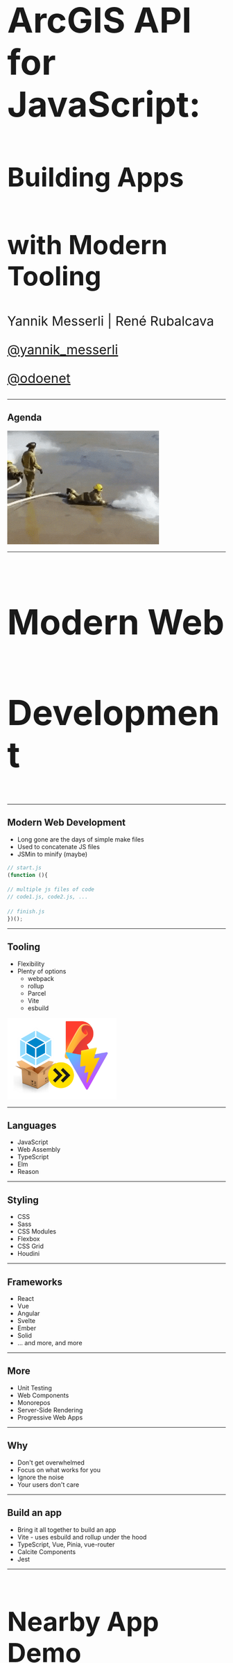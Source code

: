 <!-- .slide: data-background="../img/2022/dev-summit/bg-1.png" data-background-size="cover -->
<h1 style="text-align: left; font-size: 80px;">ArcGIS API for JavaScript:</h1>
<h2 style="text-align: left; font-size: 60px;">Building Apps</h2>
<h2 style="text-align: left; font-size: 60px;">with Modern Tooling</h2>
<p style="text-align: left; font-size: 30px;">Yannik Messerli | René Rubalcava</p>
<p style="text-align: left; font-size: 30px;"><a href="https://twitter.com/yannik_messerli">@yannik_messerli</a></p>
<p style="text-align: left; font-size: 30px;"><a href="https://twitter.com/odoenet">@odoenet</a></p>

---

<!-- .slide: data-auto-animate data-background="../img/2022/dev-summit/bg-3.png" -->
## Agenda

<img src="./images/firehose.gif" alt="Agenda">

---

<!-- .slide: data-auto-animate data-background="../img/2022/dev-summit/bg-5.png" -->

<h2 style="text-align: left; font-size: 80px;">Modern Web</h2>
<h2 style="text-align: left; font-size: 80px;">Development</h2>

---

<!-- .slide: data-auto-animate data-background="../img/2022/dev-summit/bg-2.png" -->
## Modern Web Development

* Long gone are the days of simple make files
* Used to concatenate JS files
* JSMin to minify (maybe)

```js
// start.js
(function (){

// multiple js files of code
// code1.js, code2.js, ...

// finish.js
})();
```

---

<!-- .slide: data-auto-animate data-background="../img/2022/dev-summit/bg-2.png" -->
## Tooling

* Flexibility
* Plenty of options
  * webpack
  * rollup
  * Parcel
  * Vite
  * esbuild

<img src="./images/build-tool-logos.png" height="50%" width="50%" alt="Build Tools">

---

<!-- .slide: data-auto-animate data-background="../img/2022/dev-summit/bg-2.png" -->
## Languages

* JavaScript
* Web Assembly
* TypeScript
* Elm
* Reason

---

<!-- .slide: data-auto-animate data-background="../img/2022/dev-summit/bg-2.png" -->
## Styling

* CSS
* Sass
* CSS Modules
* Flexbox
* CSS Grid
* Houdini

---

<!-- .slide: data-auto-animate data-background="../img/2022/dev-summit/bg-2.png" -->
## Frameworks

* React
* Vue
* Angular
* Svelte
* Ember
* Solid
* ... and more, and more

---

<!-- .slide: data-auto-animate data-background="../img/2022/dev-summit/bg-2.png" -->
## More

* Unit Testing
* Web Components
* Monorepos
* Server-Side Rendering
* Progressive Web Apps

---

<!-- .slide: data-auto-animate data-background="../img/2022/dev-summit/bg-2.png" -->
## Why

* Don't get overwhelmed
* Focus on what works for you
* Ignore the noise
* Your users don't care

---

<!-- .slide: data-auto-animate data-background="../img/2022/dev-summit/bg-2.png" -->
## Build an app

* Bring it all together to build an app
* Vite - uses esbuild and rollup under the hood
* TypeScript, Vue, Pinia, vue-router
* Calcite Components
* Jest

---

<!-- .slide: data-auto-animate data-background="../img/2022/dev-summit/bg-4.png" -->

<h2 style="text-align: left; font-size: 60px;">Nearby App Demo</h2>
<p style="text-align: left; font-size: 30px;"><a href="https://github.com/odoe/nearby-app">github.com/odoe/nearby-app</a></p>

---

<!-- .slide: data-auto-animate data-background="../img/2022/dev-summit/bg-2.png" -->
## Design

<img src="./images/atomic-design-app-dev.png" height="80%" width="80%" alt="Atomic Design">

---

<!-- .slide: data-auto-animate data-background="../img/2022/dev-summit/bg-2.png" -->
## Vite Config

```ts
// vite.config.ts
import { defineConfig } from 'vite'
import vue from '@vitejs/plugin-vue'
export default defineConfig({
  plugins: [
    vue({
      template: {
        compilerOptions: {
          isCustomElement: (tag) => tag.includes('calcite-'),
        },
      },
    }),
  ],
})
```

---

<!-- .slide: data-auto-animate data-background="../img/2022/dev-summit/bg-2.png" -->

## Routing

* vue-router
  * Lazy load assets

---

<!-- .slide: data-auto-animate data-background="../img/2022/dev-summit/bg-2.png" -->

## Progressive Web App

* Not entirely focused on performance
* Native App experience
* Easy with plugins
  - vite has [vite-plugin-pwa](https://vite-plugin-pwa.netlify.app/)
  - [Google Workbox](https://developers.google.com/web/tools/workbox/) for workers

---

<!-- .slide: data-auto-animate data-background="../img/2022/dev-summit/bg-2.png" -->

## Authentication and API Keys

* OAuth
  - Useful if using _private_ content
* API Key
  - Using platform basemaps and/or location services
* Cannot use both together

---

<!-- .slide: data-auto-animate data-background="../img/2022/dev-summit/bg-2.png" -->

## Authentication and API Keys

* Use Environment Variables

```js
// supported in most build tools
config.apiKey = process.env.API_KEY

// vite uses import.meta
config.apiKey = import.meta.env.VITE_API_KEY
```

* Please do not check in keys to git

---

<!-- .slide: data-auto-animate data-background="../img/2022/dev-summit/bg-2.png" -->

## Demo

<img src="./images/nearby-app-home.png" height="25%" width="25%" alt="Nearby App Home">
<img src="./images/nearby-app-map.png" height="25%" width="25%" alt="Nearby App Map">

---

<!-- .slide: data-auto-animate data-background="../img/2022/dev-summit/bg-2.png" -->
### **Where can I get more info?**

- SDK Documentation
- Esri-related training and webinars
- ArcGIS Blogs
- GeoNet, StackExchange, etc.

---

<!-- .slide: data-auto-animate data-background="../img/2022/dev-summit/bg-8.png" -->

---

<!-- .slide: data-auto-animate data-background="../img/2022/dev-summit/2021-feedback.jpg" -->